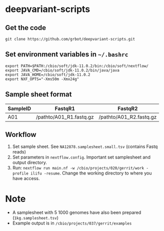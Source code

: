 # deepvariant-scripts

## Get the code
```
git clone https://github.com/grbot/deepvariant-scripts.git
```

## Set environment variables in `~/.bashrc`
```
export PATH=$PATH:/cbio/soft/jdk-11.0.2/bin:/cbio/soft/nextflow/
export JAVA_CMD=/cbio/soft/jdk-11.0.2/bin/java/java
export JAVA_HOME=/cbio/soft/jdk-11.0.2
export NXF_OPTS="-Xms50m -Xmx24g"
```

## Sample sheet format
| SampleID | FastqR1 | FastqR2 |
| -------- | ------ | ------- |
| A01      | /pathto/A01_R1.fastq.gz       | /pathto/A01_R2.fastq.gz  |

## Workflow

1) Set sample sheet. See `NA12878.samplesheet.small.tsv` (contains Fastq reads)
2) Set parameters in `nextflow.config`. Important set samplesheet and output directory.
3) Run: `nextflow run main.nf -w /cbio/projects/020/gerrit/work -profile ilifu -resume`. Change the working directory to where you have access.

# Note
- A samplesheet with 5 1000 genomes have also been prepared (`1kg.samplesheet.tsv`)
- Example output is in `/cbio/projects/037/gerrit/examples`

